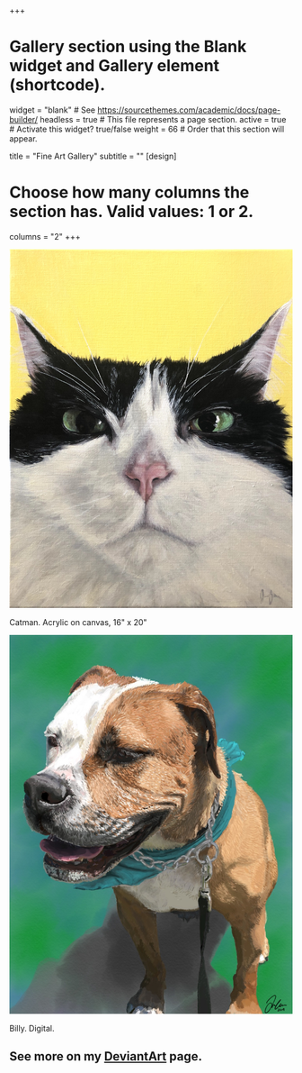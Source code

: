 +++
# Gallery section using the Blank widget and Gallery element (shortcode).
widget = "blank"  # See https://sourcethemes.com/academic/docs/page-builder/
headless = true  # This file represents a page section.
active = true  # Activate this widget? true/false
weight = 66  # Order that this section will appear.

title = "Fine Art Gallery"
subtitle = ""
[design]
  # Choose how many columns the section has. Valid values: 1 or 2.
  columns = "2"
+++


<img src="../../static/img/catman.jpg">
<p>Catman. Acrylic on canvas, 16" x 20"</p>

<img src="../../static/img/billy_ipad.jpg">
<p>Billy. Digital.</p>

<h2> See more on my <a href="https://www.deviantart.com/jennatbee" target="_blank">DeviantArt</a> page.</h2>


